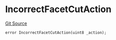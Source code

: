 # IncorrectFacetCutAction
[Git Source](https://github.com/thrackle-io/rules-protocol/blob/2738cf9716e0fddfad4df13fdb6486b5987af931/src/economic/ruleProcessor/application/ApplicationRuleProcessorDiamondLib.sol)


```solidity
error IncorrectFacetCutAction(uint8 _action);
```

